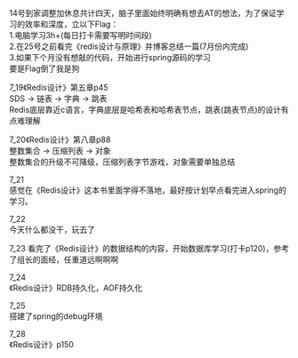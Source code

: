 14号到家调整加休息共计四天，脑子里面始终明确有想去AT的想法，为了保证学习的效率和深度，立以下Flag：  
1.电脑学习3h+(每日打卡需要写明时间段)    
2.在25号之前看完《redis设计与原理》并博客总结一篇(7月份内完成)  
3.如果下个月没有想敲的代码，开始进行spring源码的学习   
要是Flag倒了我是狗    
     
7_19《Redis设计》第五章p45  
SDS -> 链表 -> 字典 -> 跳表     
Redis底层靠近c语言，字典底层是哈希表和哈希表节点，跳表(跳表节点)的设计有点难理解   
    
7_20《Redis设计》第八章p88   
整数集合 -> 压缩列表 -> 对象   
整数集合的升级不可降级，压缩列表字节游戏，对象需要单独总结   
    
7_21   
感觉在《Redis设计》这本书里面学得不落地，最好按计划早点看完进入spring的学习。   
    
7_22   
今天什么都没干，玩去了    
     
7_23
看完了《Redis设计》的数据结构的内容，开始数据库学习(打卡p120)，参考了组长的面经，任重道远啊啊啊   
    
7_24    
《Redis设计》RDB持久化，AOF持久化    
     
7_25   
搭建了spring的debug环境    

7_28    
《Redis设计》p150

    

